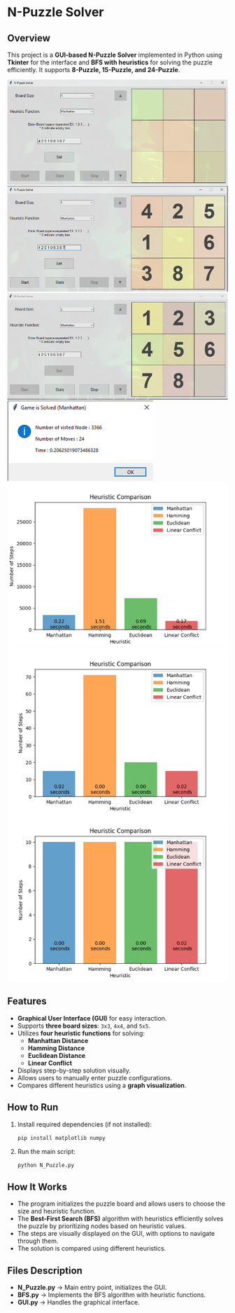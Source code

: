 # N-Puzzle Solver

## Overview

This project is a **GUI-based N-Puzzle Solver** implemented in Python using **Tkinter** for the interface and **BFS with heuristics** for solving the puzzle efficiently. It supports **8-Puzzle, 15-Puzzle, and 24-Puzzle**.

![Puzzle Solver GUI](./Images/EmptyBoard.png)
![Puzzle Solver GUI](./Images/Board.png)
![Puzzle Solver GUI](./Images/SolvedBoard.png)
![Puzzle Solver GUI](./Images/SolvingDetails.png)
![Heuristics Graph Comparison](./Graphs/heuristic_comparison_20240612_19-39-26.png)
![Heuristics Graph Comparison](./Graphs/heuristic_comparison_20240612_19-40-15.png)
![Heuristics Graph Comparison](./Graphs/heuristic_comparison_20240612_19-42-34.png)

## Features

- **Graphical User Interface (GUI)** for easy interaction.
- Supports **three board sizes**: `3x3`, `4x4`, and `5x5`.
- Utilizes **four heuristic functions** for solving:
  - **Manhattan Distance**
  - **Hamming Distance**
  - **Euclidean Distance**
  - **Linear Conflict**
- Displays step-by-step solution visually.
- Allows users to manually enter puzzle configurations.
- Compares different heuristics using a **graph visualization**.

## How to Run

1. Install required dependencies (if not installed):

   ```bash
   pip install matplotlib numpy
   ```

2. Run the main script:

   ```bash
   python N_Puzzle.py
   ```

## How It Works

- The program initializes the puzzle board and allows users to choose the size and heuristic function.
- The **Best-First Search (BFS)** algorithm with heuristics efficiently solves the puzzle by prioritizing nodes based on heuristic values.
- The steps are visually displayed on the GUI, with options to navigate through them.
- The solution is compared using different heuristics.

## Files Description

- **N_Puzzle.py** → Main entry point, initializes the GUI.
- **BFS.py** → Implements the BFS algorithm with heuristic functions.
- **GUI.py** → Handles the graphical interface.
